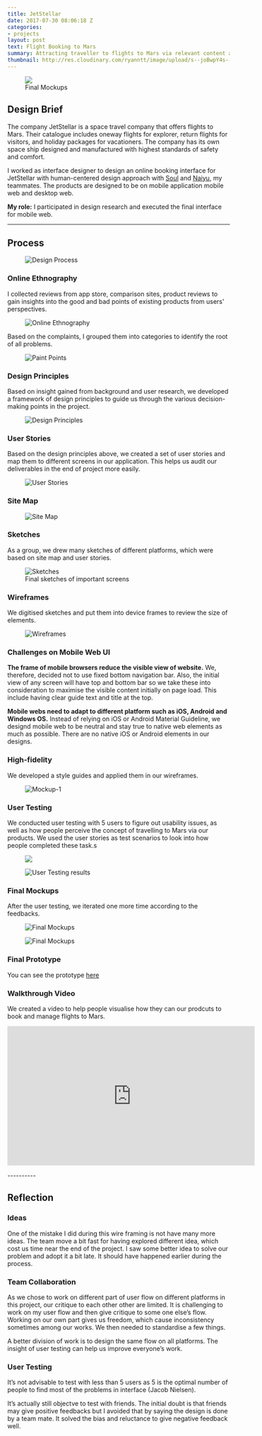```yaml
---
title: JetStellar
date: 2017-07-30 08:06:18 Z
categories:
- projects
layout: post
text: Flight Booking to Mars
summary: Attracting traveller to flights to Mars via relevant content and trusworthy interaction. A hypothetical project addressing real problems.
thumbnail: http://res.cloudinary.com/ryanntt/image/upload/s--joBwpY4s--/c_fill,h_541,w_768/v1502257448/201708%20Jetstellar/Project-Thumbnail.jpg
---
```


<figure>
    <img src="http://res.cloudinary.com/ryanntt/image/upload/s--8OCkCzxZ--/c_scale,w_784/v1502616677/201708%20Jetstellar/Final-Mockups.png">
    <figcaption>Final Mockups</figcaption>
</figure>

## Design Brief

The company JetStellar is a space travel company that offers flights to Mars. Their catalogue includes oneway flights for explorer, return flights for visitors, and holiday packages for vacationers. The company has its own space ship designed and manufactured with highest standards of safety and comfort.

I worked as interface designer to design an online booking interface for JetStellar with human-centered
design approach with [Soul](https://www.linkedin.com/in/acowa/) and [Naiyu](https://www.linkedin.com/in/naiyu-wang-2a404581/), my teammates. The products are designed to be on mobile application mobile web and desktop web. 

**My role:** I participated in design research and executed the final interface for mobile web.

----------

## Process

<figure>
    <img src="http://res.cloudinary.com/ryanntt/image/upload/s--ZP4vUbK0--/c_scale,w_1000/v1507595143/201708%20Jetstellar/Design-Process.png" alt="Design Process">
</figure>

### Online Ethnography

I collected reviews from app store, comparison sites, product reviews to gain insights into the good and bad points of existing products from users' perspectives.

<figure>
    <img src="http://res.cloudinary.com/ryanntt/image/upload/s--DhRLVEJZ--/c_scale,w_784/v1502375180/201708%20Jetstellar/Online-Ethnography.png" alt="Online Ethnography">
</figure>

Based on the complaints, I grouped them into categories to identify the root of all problems.

<figure>
    <img src="http://res.cloudinary.com/ryanntt/image/upload/s--JCVSYEsx--/c_scale,w_784/v1507595143/201708%20Jetstellar/Pain-Points.png" alt="Paint Points">
</figure>

### Design Principles

Based on insight gained from background and user research, we developed a framework of design principles to guide us through the various decision-making points in the project.

<figure>
    <img src="http://res.cloudinary.com/ryanntt/image/upload/s--ssudwNI_--/c_scale,w_784/v1507595143/201708%20Jetstellar/Design-Principles.png" alt="Design Principles">
</figure>

### User Stories

Based on the design principles above, we created a set of user stories and map them to different screens in our application. This helps us audit our deliverables in the end of project more easily. 

<figure>
    <img src="http://res.cloudinary.com/ryanntt/image/upload/s--0vxjPYpC--/v1502345171/201708%20Jetstellar/User-Stories.png" alt="User Stories">
</figure>

### Site Map

<figure>
    <img src="http://res.cloudinary.com/ryanntt/image/upload/s--XaREl5qM--/v1502169483/201708%20Jetstellar/Site-Map.png" alt="Site Map">
</figure>

### Sketches

As a group, we drew many sketches of different platforms, which were based on site map and user stories.

<figure>
    <img src="http://res.cloudinary.com/ryanntt/image/upload/s--g_Gp5Dmx--/c_scale,w_784/v1502170243/201708%20Jetstellar/Sketches.png" alt="Sketches">
    <figcaption>Final sketches of important screens</figcaption>
</figure>

### Wireframes

We digitised sketches and put them into device frames to review the size of elements.

<figure>
    <img src="http://res.cloudinary.com/ryanntt/image/upload/s--OQ-1qLA_--/c_scale,w_784/v1502170801/201708%20Jetstellar/Wireframes.png" alt="Wireframes">
</figure>

### Challenges on Mobile Web UI

**The frame of mobile browsers reduce the visible view of website.** We, therefore, decided not to use fixed bottom navigation bar. Also, the initial view of any screen will have top and bottom bar so we take these into consideration to maximise the visible content initially on page load. This include having clear guide text and title at the top.

**Mobile webs need to adapt to different platform such as iOS, Android and Windows OS.** Instead of relying on iOS or Android Material Guideline, we designd mobile web to be neutral and stay true to native web elements as much as possible. There are no native iOS or Android elements in our designs.


### High-fidelity

We developed a style guides and applied them in our wireframes.

<figure>
    <img src="http://res.cloudinary.com/ryanntt/image/upload/s--tdSE7CVl--/c_scale,w_784/v1502172447/201708%20Jetstellar/Mockup-1.png" alt="Mockup-1">
</figure>

### User Testing

We conducted user testing with 5 users to figure out usability issues, as well as how people perceive the concept of travelling to Mars via our products. We used the user stories as test scenarios to look into how people completed these task.s

<figure>
    <img src="http://res.cloudinary.com/ryanntt/image/upload/s--Fd4bEw-4--/c_scale,w_784/v1502510699/201708%20Jetstellar/User-Testing.png">
</figure>

<figure>
    <img src="http://res.cloudinary.com/ryanntt/image/upload/s--cNlukhXW--/c_scale,w_784/v1502344422/201708%20Jetstellar/User-Testing-Results.png" alt="User Testing results">
</figure>

### Final Mockups

After the user testing, we iterated one more time according to the feedbacks.

<figure>
    <img src="http://res.cloudinary.com/ryanntt/image/upload/s--X1dcN1_A--/c_scale,q_100,w_784/v1502460052/201708%20Jetstellar/Final-1.png" alt="Final Mockups">
</figure>

<figure>
    <img src="http://res.cloudinary.com/ryanntt/image/upload/s--T-QJct6e--/c_scale,q_100,w_784/v1502460052/201708%20Jetstellar/Final-2.png" alt="Final Mockups">
</figure>

### Final Prototype

You can see the prototype <a href="https://invis.io/SKC73DXWE" target="_blank">here</a>

### Walkthrough Video

We created a video to help people visualise how they can our prodcuts to book and manage flights to Mars.

<p>
	<div class="my-video [youtube, widescreen]">
		<iframe width="560" height="315" src="https://www.youtube-nocookie.com/embed/fcgDN4R5Alg?rel=0" frameborder="0" allowfullscreen></iframe>
	</div>
</p>
----------

## Reflection


### Ideas

One of the mistake I did during this wire framing is not have many more ideas. The team move a bit fast for having explored different idea, which cost us time near the end of the project. I saw some better idea to solve our problem and adopt it a bit late. It should have happened earlier during the process.


### Team Collaboration

As we chose to work on different part of user flow on different platforms in this project, our critique to each other other are limited. It is challenging to work on my user flow and then give critique to some one else’s flow. Working on our own part gives us freedom, which cause inconsistency sometimes among our works. We then needed to standardise a few things.

A better division of work is to design the same flow on all platforms. The insight of user testing can help us improve everyone’s work.


### User Testing

It’s not advisable to test with less than 5 users as 5 is the optimal number of people to find most of the problems in interface (Jacob Nielsen).

It’s actually still objectve to test with friends. The initial doubt is that friends may give positive feedbacks but I avoided that by saying the design is done by a team mate. It solved the bias and reluctance to give negative feedback well.

